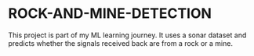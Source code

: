 # ROCK-AND-MINE-DETECTION
This project is part of my ML learning journey. It uses a sonar dataset and predicts whether the signals received back are from a rock or a mine. 
